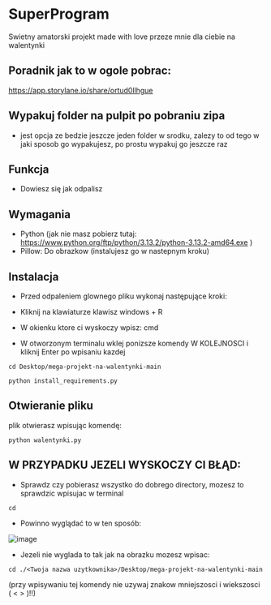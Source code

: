 # SuperProgram

  Swietny amatorski projekt made with love przeze mnie dla ciebie na walentynki

## Poradnik jak to w ogole pobrac:

  https://app.storylane.io/share/ortud0llhgue

## Wypakuj folder na pulpit po pobraniu zipa
- jest opcja ze bedzie jeszcze jeden folder w srodku, zalezy to od tego w jaki sposob go wypakujesz, po prostu wypakuj go jeszcze raz

## Funkcja
- Dowiesz się jak odpalisz

## Wymagania
- Python (jak nie masz pobierz tutaj: https://www.python.org/ftp/python/3.13.2/python-3.13.2-amd64.exe )
- Pillow: Do obrazkow (instalujesz go w nastepnym kroku)

## Instalacja
- Przed odpaleniem glownego pliku wykonaj następujące kroki:

- Kliknij na klawiaturze klawisz windows + R
- W okienku ktore ci wyskoczy wpisz: cmd
- W otworzonym terminalu wklej ponizsze komendy W KOLEJNOSCI i kliknij Enter po wpisaniu kazdej

```
cd Desktop/mega-projekt-na-walentynki-main
```

```
python install_requirements.py
```

## Otwieranie pliku
  plik otwierasz wpisując komendę:

```
python walentynki.py
```

## W PRZYPADKU JEZELI WYSKOCZY CI BŁĄD:
- Sprawdz czy pobierasz wszystko do dobrego directory, mozesz to sprawdzic wpisujac w terminal
```
cd
```
- Powinno wyglądać to w ten sposób: 

![image](https://github.com/user-attachments/assets/653cb101-bdca-43ec-a6c4-d484ac45e27c)

- Jezeli nie wyglada to tak jak na obrazku mozesz wpisac: 
```
cd ./<Twoja nazwa uzytkownika>/Desktop/mega-projekt-na-walentynki-main
```
(przy wpisywaniu tej komendy nie uzywaj znakow mniejszosci i wiekszosci ( < > )!!)


